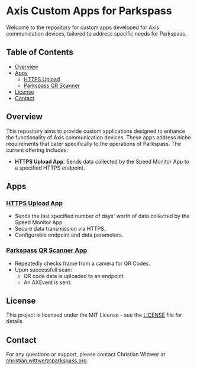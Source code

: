 # Axis Custom Apps for Parkspass

Welcome to the repository for custom apps developed for Axis communication devices, tailored to address specific needs for Parkspass.

## Table of Contents

- [Overview](#overview)
- [Apps](#apps)
  - [HTTPS Upload](#https-upload-app)
  - [Parkspass QR Scanner](#parkspass-qr-scanner)
- [License](#license)
- [Contact](#contact)

## Overview

This repository aims to provide custom applications designed to enhance the functionality of Axis communication devices. These apps address niche requirements that cater specifically to the operations of Parkspass. The current offering includes:

- **HTTPS Upload App**: Sends data collected by the Speed Monitor App to a specified HTTPS endpoint.

## Apps

### [HTTPS Upload App](https://github.com/12cwittwer/acap-sdk-custom-apps/tree/main/https-upload)

- Sends the last specified number of days' worth of data collected by the Speed Monitor App.
- Secure data transmission via HTTPS.
- Configurable endpoint and data parameters.

### [Parkspass QR Scanner App](https://github.com/12cwittwer/acap-sdk-custom-apps/tree/main/zx_scanner)

- Repeatedly checks frame from a camera for QR Codes.
- Upon successfull scan:
    - QR code data is uploaded to an endpoint.
    - An AXEvent is sent.

## License

This project is licensed under the MIT License - see the [LICENSE](LICENSE) file for details.

## Contact

For any questions or support, please contact Christian Wittwer at [christian.wittwer@parkspass.org](mailto:christian.wittwer@parkspass.org).
